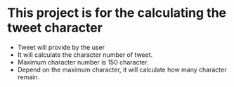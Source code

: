 # This project is for the calculating the tweet character

- Tweet will provide by the user
- It will calculate the character number of tweet.
- Maximum character number is 150 character.
- Depend on the maximum character, it will calculate how many character remain.
